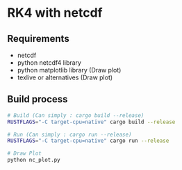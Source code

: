 # RK4 with netcdf

## Requirements

* netcdf
* python netcdf4 library
* python matplotlib library (Draw plot)
* texlive or alternatives (Draw plot)

## Build process

```sh
# Build (Can simply : cargo build --release)
RUSTFLAGS="-C target-cpu=native" cargo build --release

# Run (Can simply : cargo run --release)
RUSTFLAGS="-C target-cpu=native" cargo run --release

# Draw Plot
python nc_plot.py
```